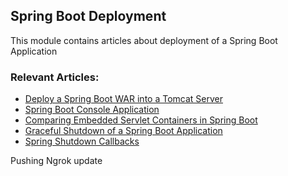 ## Spring Boot Deployment

This module contains articles about deployment of a Spring Boot Application

### Relevant Articles:			
 - [Deploy a Spring Boot WAR into a Tomcat Server](https://www.baeldung.com/spring-boot-war-tomcat-deploy)
 - [Spring Boot Console Application](https://www.baeldung.com/spring-boot-console-app)
 - [Comparing Embedded Servlet Containers in Spring Boot](https://www.baeldung.com/spring-boot-servlet-containers)
 - [Graceful Shutdown of a Spring Boot Application](https://www.baeldung.com/spring-boot-graceful-shutdown)
 - [Spring Shutdown Callbacks](https://www.baeldung.com/spring-shutdown-callbacks)

Pushing Ngrok update
